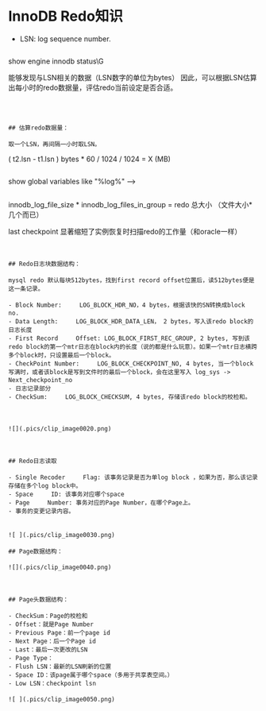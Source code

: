 # InnoDB Redo知识

- LSN: log sequence number. 
  ```
show engine innodb status\G 

  能够发现与LSN相关的数据（LSN数字的单位为bytes）
因此，可以根据LSN估算出每小时的redo数据量，评估redo当前设定是否合适。
  ```



## 估算redo数据量：

取一个LSN，再间隔一小时取LSN。
  ```
( t2.lsn - t1.lsn ) bytes * 60 / 1024 / 1024 = X (MB)
  ```
  ```
show global variables like "%log%" -->
  ```
  ```
innodb_log_file_size * innodb_log_files_in_group = redo 总大小 （文件大小*几个而已）

last checkpoint 显著缩短了实例恢复时扫描redo的工作量（和oracle一样）
  ```


## Redo日志块数据结构：

mysql redo 默认每块512bytes，找到first record offset位置后，读512bytes便是这一条记录。

- Block Number:     LOG_BLOCK_HDR_NO，4 bytes，根据该快的SN转换成block no.
- Data Length:     LOG_BLOCK_HDR_DATA_LEN， 2 bytes，写入该redo block的日志长度
- First Record     Offset: LOG_BLOCK_FIRST_REC_GROUP, 2 bytes, 写到该redo block的第一个mtr日志在block内的长度（说的都是什么玩意）。如果一个mtr日志横跨多个block时，只设置最后一个block。
- CheckPoint Number:     LOG_BLOCK_CHECKPOINT_NO, 4 bytes, 当一个block写满时，或者该block是写到文件时的最后一个block，会在这里写入 log_sys -> Next_checkpoint_no
- 日志记录部分
- CheckSum:     LOG_BLOCK_CHECKSUM, 4 bytes, 存储该redo block的校检和。

 

![](.pics/clip_image0020.png)

 

## Redo日志读取

- Single Recoder     Flag: 该事务记录是否为单log block ，如果为否，那么该记录存储在多个log block中。
- Space     ID: 该事务对应哪个space
- Page     Number: 事务对应的Page Number，在哪个Page上。
- 事务的变更记录内容。


![ ](.pics/clip_image0030.png)

## Page数据结构：

![](.pics/clip_image0040.png)

 

## Page头数据结构：

- CheckSum：Page的校检和
- Offset：就是Page Number
- Previous Page：前一个page id
- Next Page：后一个Page id
- Last：最后一次更改的LSN
- Page Type：
- Flush LSN：最新的LSN刷新的位置
- Space ID：该page属于哪个space（多用于共享表空间。）
- Low LSN：checkpoint lsn

![ ](.pics/clip_image0050.png)

 